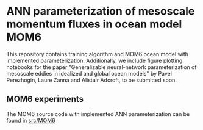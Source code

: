 # ANN parameterization of mesoscale momentum fluxes in ocean model MOM6
This repository contains training algorithm and MOM6 ocean model with implemented parameterization. Additionally, we include figure plotting notebooks for the paper "Generalizable neural-network parameterization of mesoscale eddies in idealized and global ocean models" by Pavel Perezhogin, Laure Zanna and Alistair Adcroft, to be submitted soon.

## MOM6 experiments
The MOM6 source code with implemented ANN parameterization can be found in [src/MOM6](https://github.com/m2lines/ANN-momentum-mesoscale/tree/main/src)
